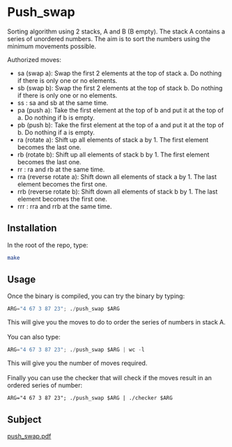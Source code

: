 # Push_swap

Sorting algorithm using 2 stacks, A and B (B empty).
The stack A contains a series of unordered numbers. The aim is to sort the numbers using the minimum movements possible.

Authorized moves:
- sa (swap a): Swap the first 2 elements at the top of stack a. Do nothing if there is only one or no elements.</br>
- sb (swap b): Swap the first 2 elements at the top of stack b. Do nothing if there is only one or no elements.</br>
- ss : sa and sb at the same time.</br>
- pa (push a): Take the first element at the top of b and put it at the top of a. Do nothing if b is empty.</br>
- pb (push b): Take the first element at the top of a and put it at the top of b. Do nothing if a is empty.</br>
- ra (rotate a): Shift up all elements of stack a by 1. The first element becomes the last one.</br>
- rb (rotate b): Shift up all elements of stack b by 1. The first element becomes the last one.</br>
- rr : ra and rb at the same time.</br>
- rra (reverse rotate a): Shift down all elements of stack a by 1. The last element becomes the first one.</br>
- rrb (reverse rotate b): Shift down all elements of stack b by 1. The last element becomes the first one.</br>
- rrr : rra and rrb at the same time.</br>

## Installation

In the root of the repo, type:

```bash
make
```

## Usage

Once the binary is compiled, you can try the binary by typing:
```python
ARG="4 67 3 87 23"; ./push_swap $ARG
```
This will give you the moves to do to order the series of numbers in stack A.</br></br>
You can also type:
```python
ARG="4 67 3 87 23"; ./push_swap $ARG | wc -l
```
This will give you the number of moves required.</br></br>
Finally you can use the checker that will check if the moves result in an ordered series of number:
```python$ARG
ARG="4 67 3 87 23"; ./push_swap $ARG | ./checker $ARG
```
## Subject
[push_swap.pdf](https://github.com/pnielly/push_swap/files/8934139/push_swap.pdf)
